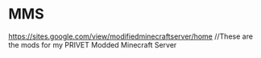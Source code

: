 # MMS
https://sites.google.com/view/modifiedminecraftserver/home
//These are the mods for my PRIVET Modded Minecraft Server
